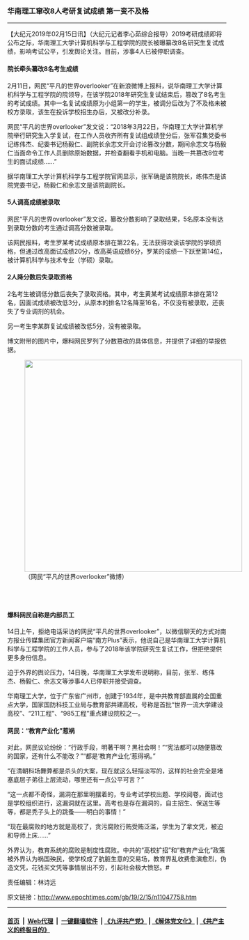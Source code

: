 ### 华南理工窜改8人考研复试成绩 第一变不及格
------------------------

<p>
 【大纪元2019年02月15日讯】（大纪元记者李心茹综合报导）2019考研成绩即将公布之际，华南理工大学计算机科学与工程学院的院长被曝纂改8名研究生复试成绩，影响考试公平，引发舆论关注。目前，涉事4人已被停职调查。
</p>
<h4>
 院长牵头纂改8名考生成绩
</h4>
<p>
 2月11日，网民“平凡的世界overlooker”在新浪微博上报料，说华南理工大学计算机科学与工程学院的院领导，在该学院2018年研究生复试结束后，篡改了8名考生的考试成绩。其中一名复试成绩原为小组第一的学生，被调分后改为了不及格未被校方录取，该生在投诉学校招生办后，又被改分补录。
</p>
<p>
 网民“平凡的世界overlooker”发文说：“2018年3月22日，华南理工大学计算机学院举行研究生入学复试，在工作人员收齐所有复试组成绩登分后，张军召集党委书记练伟杰、纪委书记杨毅仁、副院长余志文开会讨论篡改分数，期间余志文与杨毅仁当面命令工作人员删除原始数据，并检查翻看手机和电脑。当晚一共篡改8位考生的面试成绩……”
</p>
<p>
 据华南理工大学计算机科学与工程学院官网显示，张军确是该院院长，练伟杰是该院党委书记，杨毅仁和余志文是该院副院长。
</p>
<h4>
 5人调高成绩被录取
</h4>
<p>
 网民“平凡的世界overlooker”发文说，纂改分数影响了录取结果，5名原本没有达到录取分数的考生通过调高分数被录取。
</p>
<p>
 该网民报料，考生罗某考试成绩原本排在第22名，无法获得攻读该学院的学硕资格，但通过改高面试成绩20分，改高英语成绩6分，罗某的成绩一下跃至第14位，被计算机科学与技术专业（学硕）录取。
</p>
<h4>
 2人降分数后失录取资格
</h4>
<p>
 2名考生被调低分数后丧失了录取资格。其中，考生黄某考试成绩原本排在第12名，因面试成绩被改低3分，从原本的排名12名降至16名，不仅没有被录取，还丧失了专业调剂的机会。
</p>
<p>
 另一考生李某群复试成绩被改低5分，没有被录取。
</p>
<p>
 博文附带的图片中，爆料网民罗列了分数篡改的具体信息，并提供了详细的举报依据。
</p>
<figure class="wp-caption aligncenter" id="attachment_11047834" style="width: 500px">
 <a href="http://i.epochtimes.com/assets/uploads/2019/02/47d20834c6054ba441e938c8271f504a.jpg">
  <img alt="" class="wp-image-11047834" height="487" src="http://i.epochtimes.com/assets/uploads/2019/02/47d20834c6054ba441e938c8271f504a-600x584.jpg" width="500"/>
 </a>
 <br/><figcaption class="wp-caption-text">
  （网民“平凡的世界overlooker”微博）
 </figcaption><br/>
</figure><br/>
<h4>
 爆料网民自称是内部员工
</h4>
<p>
 14日上午，拒绝电话采访的网民“平凡的世界overlooker”，以微信聊天的方式对南方报业传媒集团官方新闻客户端“南方Plus”表示，他说自己是华南理工大学计算机科学与工程学院的工作人员，参与了2018年该学院研究生复试工作，但拒绝提供更多身份信息。
</p>
<p>
 迫于外界的舆论压力，14日晚，华南理工大学发布说明称，目前，张军、练伟杰、杨毅仁、余志文等涉事4人已停职并接受调查。
</p>
<p>
 华南理工大学，位于广东省广州市，创建于1934年，是中共教育部直属的全国重点大学，国家国防科技工业局与教育部共建高校，号称是首批“世界一流大学建设高校”、“211工程”、“985工程”重点建设院校之一。
</p>
<h4>
 网民：“教育产业化”惹祸
</h4>
<p>
 对此，网民议论纷纷：“行政手段，明著干啊？黑社会啊！”“宪法都可以随便篡改的国家，还有什么不能改？”“都是‘教育产业化’惹得祸。”
</p>
<p>
 “在清朝科场舞弊都是杀头的大案，现在就这么轻描淡写的，这样的社会完全是堵塞底层子弟往上层流动，哪里还有一点公平可言？”
</p>
<p>
 “这一点都不奇怪，漏洞在那里明摆着的，专业考试学校出题、学校阅卷，面试也是学校组织进行，这漏洞就在这里。高考也是存在漏洞的，自主招生、保送生等等，都是秃子头上的跳蚤——明白的事情！”
</p>
<p>
 “现在最腐败的地方就是高校了，贪污腐败行贿受贿泛滥，学生为了拿文凭，被迫和导师上床……”
</p>
<p>
 外界认为，教育系统的腐败是制度性腐败。中共的“高校扩招”和“教育产业化”政策被外界认为祸国殃民，使学校成了肮脏生意的交易场，教育界乱收费愈演愈烈，伪造文凭，花钱买文凭等事情层出不穷，引起社会极大愤怒。#
</p>
<p>
 责任编辑：林诗远
</p>

原文链接：http://www.epochtimes.com/gb/19/2/15/n11047758.htm


------------------------
#### [首页](https://github.com/gfw-breaker/banned-news/blob/master/README.md) &nbsp;|&nbsp; [Web代理](https://github.com/labour-camp/helloworld) &nbsp;|&nbsp; [一键翻墙软件](https://github.com/gfw-breaker/nogfw/blob/master/README.md) &nbsp;| [《九评共产党》](https://github.com/gfw-breaker/9ping.md/blob/master/README.md#九评之一评共产党是什么) | [《解体党文化》](https://github.com/gfw-breaker/jtdwh.md/blob/master/README.md) | [《共产主义的终极目的》](https://github.com/gfw-breaker/gczydzjmd.md/blob/master/README.md)

